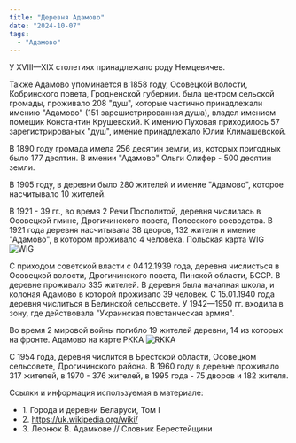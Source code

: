 ```yaml
---
title: "Деревня Адамово"
date: "2024-10-07"
tags: 
  - "Адамово"
---
```


У XVIII—XIX столетиях принадлежало роду Немцевичев.

Также Адамово упоминается в 1858 году, Осовецкой волости, Кобринского повета, Гродненской губернии. была центром сельской громады, проживало 208 "душ", которые частично принадлежали имению "Адамово" (151 зарешистрированная душа), владел имением помещик Константин Крушевский. К имению Пуховая приходилось 57 зарегистрированых "душ", имение принадлежало Юлии Климашевской.

В 1890 году громада имела 256 десятин земли, из, которых пригодных было 177 десятин. В имении "Адамово" Ольги Олифер - 500 десятин земли.

В 1905 году, в деревни было 280 жителей и имение "Адамово", которое насчитывало 10 жителей.

В 1921 - 39 гг., во время 2 Речи Посполитой, деревня числилась в Осовецкой гмине, Дрогичинского повета, Полесского воеводства. В 1921 года деревня насчитывала 38 дворов, 132 жителя и имение "Адамово", в котором проживало 4 человека.
Польская карта WIG
![WIG](https://github.com/user-attachments/assets/2afeb268-9c25-44d9-94ea-e166f6c9009c)

С приходом советской власти с 04.12.1939 года, деревня числисться в Осовецкой волости, Дрогичинского повета, Пинской области, БССР. В деревне проживало 335 жителей. В деревня была началная школа, и колоная Адамово в которой проживало 39 человек. С 15.01.1940 года деревня числиться в Белинской сельсовете. У 1942—1950 гг. входила в зону, где действовала "Украинская повстанческая армия".

Во время 2 мировой войны погибло 19 жителей деревни, 14 из которых на фронте.
Адамово на карте РККА
![RKKA](https://github.com/user-attachments/assets/37cb1c36-12a7-481d-b0a6-8bd84d32579e)

С 1954 года, деревня числится в Брестской области, Осовецком сельсовете, Дрогичинского района.
В 1960 году в деревне проживало 317 жителей, в 1970 - 376 жителей, в 1995 года - 75 дворов и 182 жителя.

Ссылки и информация используемая в материале:
- 1\. Города и деревни Беларуси, Том I
- 2\. https://uk.wikipedia.org/wiki/
- 3\. Леонюк В. Адамкове // Словник Берестейщини

